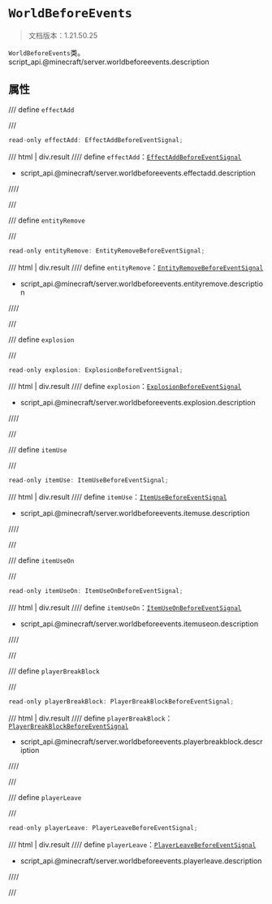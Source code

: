 # `WorldBeforeEvents`

> 文档版本：1.21.50.25

`WorldBeforeEvents`类。script_api.@minecraft/server.worldbeforeevents.description

## 属性

/// define
`effectAdd`


///

```js
read-only effectAdd: EffectAddBeforeEventSignal;
```

/// html | div.result
//// define
`effectAdd`：[`EffectAddBeforeEventSignal`](./effectaddbeforeeventsignal.md)

- script_api.@minecraft/server.worldbeforeevents.effectadd.description


////

///


/// define
`entityRemove`


///

```js
read-only entityRemove: EntityRemoveBeforeEventSignal;
```

/// html | div.result
//// define
`entityRemove`：[`EntityRemoveBeforeEventSignal`](./entityremovebeforeeventsignal.md)

- script_api.@minecraft/server.worldbeforeevents.entityremove.description


////

///


/// define
`explosion`


///

```js
read-only explosion: ExplosionBeforeEventSignal;
```

/// html | div.result
//// define
`explosion`：[`ExplosionBeforeEventSignal`](./explosionbeforeeventsignal.md)

- script_api.@minecraft/server.worldbeforeevents.explosion.description


////

///


/// define
`itemUse`


///

```js
read-only itemUse: ItemUseBeforeEventSignal;
```

/// html | div.result
//// define
`itemUse`：[`ItemUseBeforeEventSignal`](./itemusebeforeeventsignal.md)

- script_api.@minecraft/server.worldbeforeevents.itemuse.description


////

///


/// define
`itemUseOn`


///

```js
read-only itemUseOn: ItemUseOnBeforeEventSignal;
```

/// html | div.result
//// define
`itemUseOn`：[`ItemUseOnBeforeEventSignal`](./itemuseonbeforeeventsignal.md)

- script_api.@minecraft/server.worldbeforeevents.itemuseon.description


////

///


/// define
`playerBreakBlock`


///

```js
read-only playerBreakBlock: PlayerBreakBlockBeforeEventSignal;
```

/// html | div.result
//// define
`playerBreakBlock`：[`PlayerBreakBlockBeforeEventSignal`](./playerbreakblockbeforeeventsignal.md)

- script_api.@minecraft/server.worldbeforeevents.playerbreakblock.description


////

///


/// define
`playerLeave`


///

```js
read-only playerLeave: PlayerLeaveBeforeEventSignal;
```

/// html | div.result
//// define
`playerLeave`：[`PlayerLeaveBeforeEventSignal`](./playerleavebeforeeventsignal.md)

- script_api.@minecraft/server.worldbeforeevents.playerleave.description


////

///

